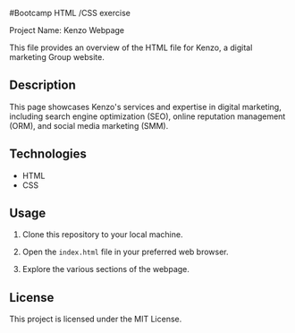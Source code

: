 #Bootcamp HTML /CSS exercise

Project Name: Kenzo Webpage

This file provides an overview of the HTML file for Kenzo, a digital marketing Group website.

## Description

This page showcases Kenzo's services and expertise in digital marketing, including search engine optimization (SEO), online reputation management (ORM), and social media marketing (SMM).

## Technologies

- HTML
- CSS

## Usage

1. Clone this repository to your local machine.

2. Open the `index.html` file in your preferred web browser.

3. Explore the various sections of the webpage.

## License

This project is licensed under the MIT License.
